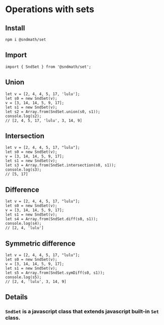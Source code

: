 # Operations with sets
## Install
```
npm i @sndmath/set
```
## Import
```
import { SndSet } from '@sndmath/set';
```
## Union
```
let v = [2, 4, 4, 5, 17, 'lulu'];
let s0 = new SndSet(v);
v = [3, 14, 14, 5, 9, 17];
let s1 = new SndSet(v);
let s2 = Array.from(SndSet.union(s0, s1));
console.log(s2);
// [2, 4, 5, 17, 'lulu', 3, 14, 9]
```
## Intersection
```
let v = [2, 4, 4, 5, 17, "lulu"];
let s0 = new SndSet(v);
v = [3, 14, 14, 5, 9, 17];
let s1 = new SndSet(v);
let s3 = Array.from(SndSet.intersection(s0, s1));
console.log(s3);
// [5, 17]
```
## Difference
```
let v = [2, 4, 4, 5, 17, "lulu"];
let s0 = new SndSet(v);
v = [3, 14, 14, 5, 9, 17];
let s1 = new SndSet(v);
let s4 = Array.from(SndSet.diff(s0, s1));
console.log(s4);
// [2, 4, 'lulu']
```
## Symmetric difference
```
let v = [2, 4, 4, 5, 17, "lulu"];
let s0 = new SndSet(v);
v = [3, 14, 14, 5, 9, 17];
let s1 = new SndSet(v);
let s5 = Array.from(SndSet.symDiff(s0, s1));
console.log(s5);
// [2, 4, 'lulu', 3, 14, 9]
```
## Details
### `SndSet` is a javascript class that extends javascript built-in `Set` class.
